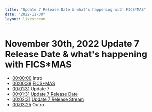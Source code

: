 ```yaml
---
title: "Update 7 Release Date & what's happening with FICS*MAS"
date: "2022-11-30"
layout: livestream
---
```

# November 30th, 2022 Update 7 Release Date & what's happening with FICS*MAS
* [00:00:00](https://youtu.be/kw3epGt82yk?t=0) Intro
* [00:00:38](https://youtu.be/kw3epGt82yk?t=38) [FICS*MAS](./transcriptions/yt-kw3epGt82yk,38.5,91.76666666666667.md)
* [00:01:31](https://youtu.be/kw3epGt82yk?t=91) Update 7
* [00:01:31](https://youtu.be/kw3epGt82yk?t=91) [Update 7 Release Date](./transcriptions/yt-kw3epGt82yk,91.8,151.13333333333333.md)
* [00:02:31](https://youtu.be/kw3epGt82yk?t=151) [Update 7 Release Stream](./transcriptions/yt-kw3epGt82yk,151.16666666666666,205.7.md)
* [00:03:25](https://youtu.be/kw3epGt82yk?t=205) Outro

